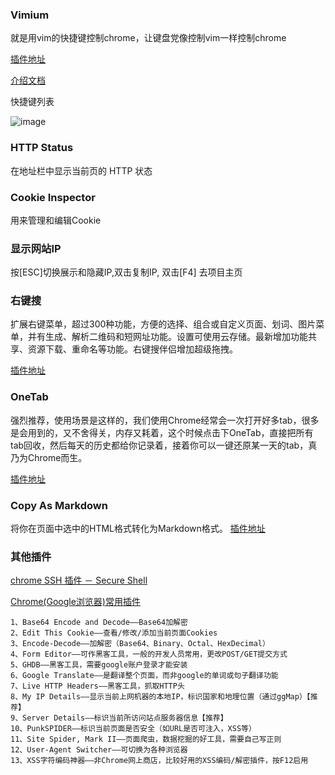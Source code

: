 ### Vimium

就是用vim的快捷键控制chrome，让键盘党像控制vim一样控制chrome

[插件地址](https://chrome.google.com/webstore/detail/vimium/dbepggeogbaibhgnhhndojpepiihcmeb)

[介绍文档](http://sspai.com/27723)  

快捷键列表

![image](http://blogimages.oss-cn-hangzhou.aliyuncs.com/chrome_vimum_shortcut.png)


### HTTP Status
在地址栏中显示当前页的 HTTP 状态


### Cookie Inspector
用来管理和编辑Cookie

### 显示网站IP
按[ESC]切换展示和隐藏IP,双击复制IP, 双击[F4] 去项目主页

### 右键搜
扩展右键菜单，超过300种功能，方便的选择、组合或自定义页面、划词、图片菜单，并有生成、解析二维码和短网址功能。设置可使用云存储。最新增加功能共享、资源下载、重命名等功能。右键搜伴侣增加超级拖拽。

[插件地址](https://chrome.google.com/webstore/detail/phlfmkfpmphogkomddckmggcfpmfchpn)


### OneTab
强烈推荐，使用场景是这样的，我们使用Chrome经常会一次打开好多tab，很多是会用到的，又不舍得关，内存又耗着，这个时候点击下OneTab，直接把所有tab回收，然后每天的历史都给你记录着，接着你可以一键还原某一天的tab，真乃为Chrome而生。

[插件地址](https://chrome.google.com/webstore/detail/chphlpgkkbolifaimnlloiipkdnihall)

###  Copy As Markdown
将你在页面中选中的HTML格式转化为Markdown格式。
[插件地址](https://chrome.google.com/webstore/detail/copy-as-markdown/dgoenpnkphkichnohepecnmpmihnabdg)

### 其他插件

[chrome SSH 插件 － Secure Shell](http://blog.csdn.net/jizhongchun/article/details/8519413)


[Chrome(Google浏览器)常用插件](http://blog.csdn.net/zyw_anquan/article/details/21001785)

	1、Base64 Encode and Decode——Base64加解密
	2、Edit This Cookie——查看/修改/添加当前页面Cookies
	3、Encode-Decode——加解密（Base64、Binary、Octal、HexDecimal）
	4、Form Editor——可作黑客工具，一般的开发人员常用，更改POST/GET提交方式
	5、GHDB——黑客工具，需要google账户登录才能安装
	6、Google Translate——是翻译整个页面，而非google的单词或句子翻译功能
	7、Live HTTP Headers——黑客工具，抓取HTTP头
	8、My IP Details——显示当前上网机器的本地IP，标识国家和地理位置（通过ggMap）【推荐】
	9、Server Details——标识当前所访问站点服务器信息【推荐】
	10、PunkSPIDER——标识当前页面是否安全（如URL是否可注入，XSS等）
	11、Site Spider, Mark II——页面爬虫，数据挖掘的好工具，需要自己写正则
	12、User-Agent Switcher——可切换为各种浏览器
	13、XSS字符编码神器——非Chrome网上商店，比较好用的XSS编码/解密插件，按F12启用